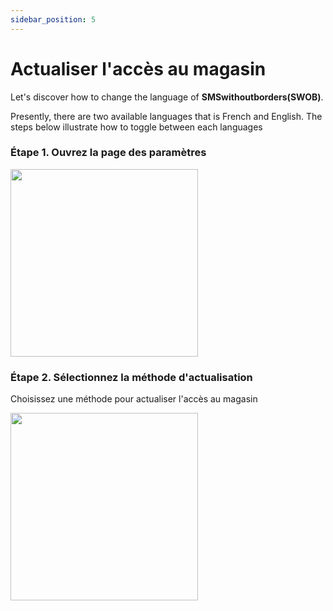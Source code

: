```yaml
---
sidebar_position: 5
---
```


# Actualiser l'accès au magasin

Let's discover how to change the language of **SMSwithoutborders(SWOB)**.

Presently, there are two available languages that is French and English. The steps below illustrate how to toggle between each languages

### Étape 1. Ouvrez la page des paramètres

<img src="/img/settings .png" width="300" />

### Étape 2. Sélectionnez la méthode d'actualisation

Choisissez une méthode pour actualiser l'accès au magasin

<img src="/img/Screenshot_20220928_110327.png" width="300" />
